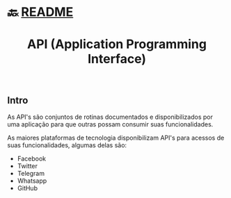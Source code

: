 # :back: [README](../../../README.md#web-development)

<h1 align="center">
    API (Application Programming Interface)
</h1> 

<br>

## Intro
As API's são conjuntos de rotinas documentados e disponibilizados por uma aplicação para que outras possam consumir suas funcionalidades.

As maiores plataformas de tecnologia disponibilizam API's para acessos de suas funcionalidades, algumas delas são:
-   Facebook
-   Twitter
-   Telegram
-   Whatsapp
-   GitHub